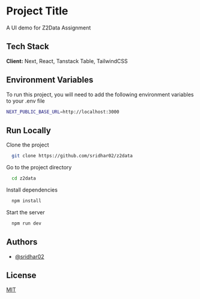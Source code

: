 
# Project Title

A UI demo for Z2Data Assignment


## Tech Stack

**Client:** Next, React, Tanstack Table, TailwindCSS
    

## Environment Variables

To run this project, you will need to add the following environment variables to your .env file

```bash
NEXT_PUBLIC_BASE_URL=http://localhost:3000
```

## Run Locally

Clone the project

```bash
  git clone https://github.com/sridhar02/z2data
```

Go to the project directory

```bash
  cd z2data
```

Install dependencies

```bash
  npm install
```

Start the server

```bash
  npm run dev
```

## Authors

- [@sridhar02](https://www.github.com/sridhar02)


## License

[MIT](https://choosealicense.com/licenses/mit/)

